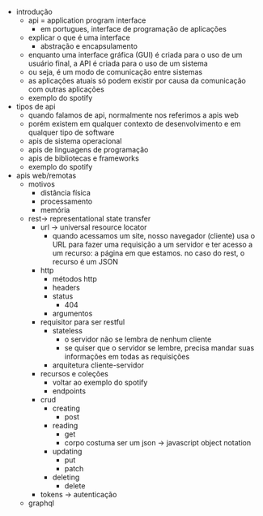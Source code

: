 - introdução
    - api = application program interface
        - em portugues, interface de programação de aplicações
    - explicar o que é uma interface
        - abstração e encapsulamento
    - enquanto uma interface gráfica (GUI) é criada para o uso de um usuário final, a API é criada para o uso de um sistema
    - ou seja, é um modo de comunicação entre sistemas
    - as aplicações atuais só podem existir por causa da comunicação com outras aplicações
    - exemplo do spotify
- tipos de api
    - quando falamos de api, normalmente nos referimos a apis web
    - porém existem em qualquer contexto de desenvolvimento e em qualquer tipo de software
    - apis de sistema operacional
    - apis de linguagens de programação
    - apis de bibliotecas e frameworks
    - exemplo do spotify
- apis web/remotas
    - motivos
        - distância física
        - processamento
        - memória
    - rest-> representational state transfer
        - url -> universal resource locator
            - quando acessamos um site, nosso navegador (cliente) usa o URL para fazer uma requisição a um servidor e ter acesso a um recurso: a página em que estamos. no caso do rest, o recurso é um JSON
        - http
            - métodos http
            - headers
            - status
                - 404
            - argumentos
        - requisitor para ser restful
            - stateless
                - o servidor não se lembra de nenhum cliente
                - se quiser que o servidor se lembre, precisa mandar suas informações em todas as requisições
            - arquitetura cliente-servidor
        - recursos e coleções
            - voltar ao exemplo do spotify
            - endpoints
        - crud
            - creating
                - post
            - reading
                - get
                - corpo costuma ser um json -> javascript object notation
            - updating
                - put
                - patch
            - deleting
                - delete
        - tokens -> autenticação
    - graphql
